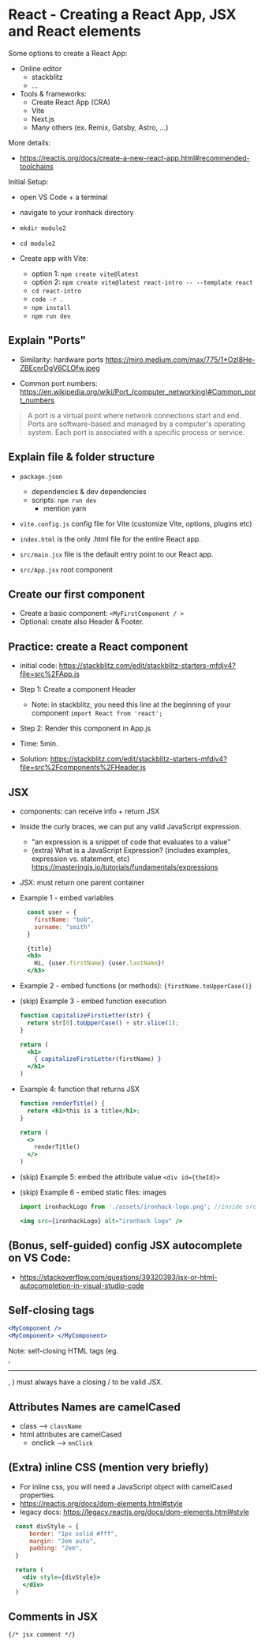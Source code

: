 

# React - Creating a React App, JSX and React elements


<!-- 

Status: complete

@todo:
- simplify & remove anything that is not essential
- too theoretical. It will be do to define a goal (ie. show the design of a simple app) and explain these concepts while we create it.

-->


Some options to create a React App:
- Online editor
  - stackblitz
  - ...
- Tools & frameworks:
  - Create React App (CRA)
  - Vite
  - Next.js
  - Many others (ex. Remix, Gatsby, Astro, ...)


More details:
- https://reactjs.org/docs/create-a-new-react-app.html#recommended-toolchains


<!--
Legacy CRA:
  - `npx --yes create-react-app react-playground`
-->

Initial Setup:
- open VS Code + a terminal
- navigate to your ironhack directory
- `mkdir module2`
- `cd module2`

- Create app with Vite:
  - option 1: `npm create vite@latest`
  - option 2: `npm create vite@latest react-intro -- --template react`
    <!-- - source: https://vitejs.dev/guide/ -->
  - `cd react-intro`
  - `code -r .`
  - `npm install`
  - `npm run dev`


  <!--
  Note: some students get this message:
  - Need to install the following packages
  - Ok to proceed? (y) -- Type "y"
  -->



## Explain "Ports"

- Similarity: hardware ports
  https://miro.medium.com/max/775/1*OzI8He-ZBEcnrDgV6CLOfw.jpeg

- Common port numbers:
  https://en.wikipedia.org/wiki/Port_(computer_networking)#Common_port_numbers

> A port is a virtual point where network connections start and end. 
> Ports are software-based and managed by a computer's operating system. 
> Each port is associated with a specific process or service.





## Explain file & folder structure
- `package.json`
  - dependencies & dev dependencies
  - scripts: `npm run dev`
    - mention yarn
- `vite.config.js` config file for Vite (customize Vite, options, plugins etc)
- `index.html` is the only .html file for the entire React app.
- `src/main.jsx` file is the default entry point to our React app.
- `src/App.jsx` root component 

  <!-- 
  @todo: 
    - explain npm, dependencies etc.
    - npm scripts ?
  -->



## Create our first component
  - Create a basic component: `<MyFirstComponent / >` 
  - Optional: create also Header & Footer.
    <!--
    - Note: this is useful so that we keep all the JSX examples inside that a specific component.
    -->


## Practice: create a React component
  <!-- @LT: alternative - create repo & upload to stackblitz -->
- initial code: https://stackblitz.com/edit/stackblitz-starters-mfdjv4?file=src%2FApp.js
- Step 1: Create a component Header
  - Note: in stackblitz, you need this line at the beginning of your component `import React from 'react';`
- Step 2: Render this component in App.js
- Time: 5min.

- Solution: https://stackblitz.com/edit/stackblitz-starters-mfdjv4?file=src%2Fcomponents%2FHeader.js





## JSX

- components: can receive info + return JSX

- Inside the curly braces, we can put any valid JavaScript expression. 
  - "an expression is a snippet of code that evaluates to a value"
  - (extra) What is a JavaScript Expression? (includes examples, expression vs. statement, etc)
    https://masteringjs.io/tutorials/fundamentals/expressions


- JSX: must return one parent container


- Example 1 - embed variables
  
  ```js
    const user = {
      firstName: "bob",
      surname: "smith"
    }
  ```

  ```jsx
    {title}
    <h3>
      Hi, {user.firstName} {user.lastName}!
    </h3>
  ```


- Example 2 - embed functions (or methods):
    `{firstName.toUpperCase()}`



- (skip) Example 3 - embed function execution
    ```jsx
    function capitalizeFirstLetter(str) {
      return str[0].toUpperCase() + str.slice(1);
    }
    ```

    ```jsx
    return (
      <h1>
        { capitalizeFirstLetter(firstName) }
      </h1>
    )
    ```


- Example 4: function that returns JSX

    ```jsx
    function renderTitle() {
      return <h1>this is a title</h1>;
    }
    ```

    ```jsx
    return (
      <>
        renderTitle()
      </>
    )


- (skip) Example 5: embed the attribute value
  `<div id={theId}>`



- (skip) Example 6 - embed static files: images

  <!-- 
  
  Link to logo

  https://seeklogo.com/images/I/ironhack-logo-F751CF4738-seeklogo.com.png
  
  -->

    ```jsx
    import ironhackLogo from './assets/ironhack-logo.png'; //inside src

    <img src={ironhackLogo} alt="ironhack logo" />
    ```



## (Bonus, self-guided) config JSX autocomplete on VS Code:
  - https://stackoverflow.com/questions/39320393/jsx-or-html-autocompletion-in-visual-studio-code


## Self-closing tags

  ```jsx
  <MyComponent />
  <MyComponent> </MyComponent>
  ```

  Note: self-closing HTML tags (eg. <br />, <hr />, <img />) must always have a closing / to be valid JSX.


## Attributes Names are camelCased
  
  - class —> `className`
  - html attributes are camelCased
    - onclick —> `onClick`


## (Extra) inline CSS (mention very briefly)
  - For inline css, you will need a JavaScript object with camelCased properties.
  - https://reactjs.org/docs/dom-elements.html#style
  - legacy docs: https://legacy.reactjs.org/docs/dom-elements.html#style

  ```jsx
    const divStyle = {
        border: "1px solid #fff",
        margin: "2em auto",
        padding: "2em",
    }

    return (
      <div style={divStyle}>
      </div>
    )   
  ```



## Comments in JSX
  ` {/* jsx comment */} `


